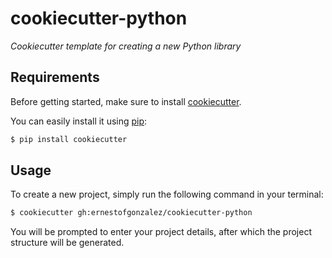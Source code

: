 # cookiecutter-python

_Cookiecutter template for creating a new Python library_

## Requirements

Before getting started, make sure to install [cookiecutter](https://github.com/cookiecutter/cookiecutter).

You can easily install it using [pip](https://github.com/pypa/pip):

```bash
$ pip install cookiecutter
```

## Usage

To create a new project, simply run the following command in your terminal:

```bash
$ cookiecutter gh:ernestofgonzalez/cookiecutter-python
```

You will be prompted to enter your project details, after which the project structure will be generated.
